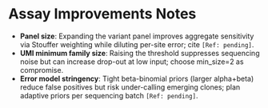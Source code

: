 # Assay Improvements Notes

- **Panel size**: Expanding the variant panel improves aggregate sensitivity via Stouffer weighting while diluting per-site error; cite `[Ref: pending]`.
- **UMI minimum family size**: Raising the threshold suppresses sequencing noise but can increase drop-out at low input; choose min_size=2 as compromise.
- **Error model stringency**: Tight beta-binomial priors (larger alpha+beta) reduce false positives but risk under-calling emerging clones; plan adaptive priors per sequencing batch `[Ref: pending]`.
